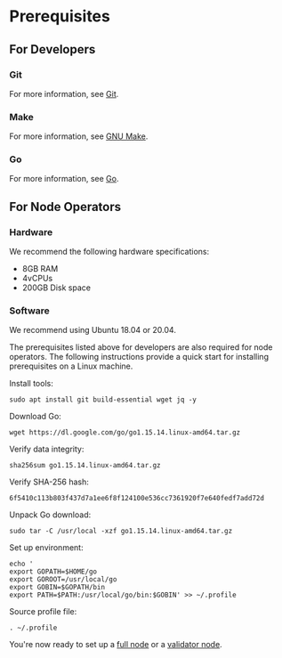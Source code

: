 # Prerequisites

## For Developers

### Git

For more information, see [Git](https://git-scm.com).

### Make

For more information, see [GNU Make](https://www.gnu.org/software/make/).

### Go

For more information, see [Go](https://golang.org/).

## For Node Operators

### Hardware

We recommend the following hardware specifications:

- 8GB RAM
- 4vCPUs
- 200GB Disk space

### Software

We recommend using Ubuntu 18.04 or 20.04.

The prerequisites listed above for developers are also required for node operators. The following instructions provide a quick start for installing prerequisites on a Linux machine. 

Install tools:
```
sudo apt install git build-essential wget jq -y
```

Download Go:
```
wget https://dl.google.com/go/go1.15.14.linux-amd64.tar.gz
```

Verify data integrity:
```
sha256sum go1.15.14.linux-amd64.tar.gz
```

Verify SHA-256 hash:
```
6f5410c113b803f437d7a1ee6f8f124100e536cc7361920f7e640fedf7add72d
```

Unpack Go download:
```
sudo tar -C /usr/local -xzf go1.15.14.linux-amd64.tar.gz
```

Set up environment:
```
echo '
export GOPATH=$HOME/go
export GOROOT=/usr/local/go
export GOBIN=$GOPATH/bin
export PATH=$PATH:/usr/local/go/bin:$GOBIN' >> ~/.profile
```

Source profile file:
```
. ~/.profile
```

You're now ready to set up a [full node](./running-a-full-node/) or a [validator node](./running-a-validator/).